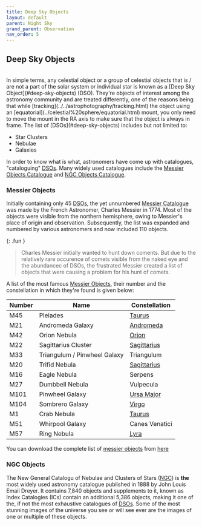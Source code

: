 ```yaml
---
title: Deep Sky Objects
layout: default
parent: Night Sky
grand_parent: Observation
nav_order: 5
---
```


## Deep Sky Objects

<br />
In simple terms, any celestial object or a group of celestial objects that is / are not a part of the solar system or individual star is known as a [Deep Sky Object](#deep-sky-objects) (DSO). They're objects of interest among the astronomy community and are treated differently, one of the reasons being that while [tracking](../../astrophotography/tracking.html) the object using an [equatorial](../celestial%20sphere/equatorial.html) mount, you only need to move the mount in the RA axis to make sure that the object is always in frame. The list of [DSOs](#deep-sky-objects) includes but not limited to:

- Star Clusters
- Nebulae
- Galaxies

In order to know what is what, astronomers have come up with catalogues, "cataloguing" [DSOs](#deep-sky-objects). Many widely used catalogues include the [Messier Objects Catalogue](#deep-sky-objects) and [NGC Objects Catalogue](#ngc-objects).

### Messier Objects

Initially containing only 45 [DSOs](#deep-sky-objects), the yet unnumbered [Messier Catalogue](#messier-objects) was made by the French Astronomer, Charles Messier in 1774. Most of the objects were visible from the northern hemisphere, owing to Messier's place of origin and observation. Subsequently, the list was expanded and numbered by various astronomers and now included 110 objects.

{: .fun }

> Charles Messier initially wanted to hunt down coments. But due to the relatively rare occurence of comets visible from the naked eye and the abundancec of DSOs, the frustrated Messier created a list of objects that were causing a problem for his hunt of comets.

A list of the most famous [Messier Objects](#messier-objects), their number and the constellation in which they're found is given below:

| Number | Name                         | Constellation                                    |
| ------ | ---------------------------- | ------------------------------------------------ |
| M45    | Pleiades                     | [Taurus](./constellations.html#taurus)           |
| M21    | Andromeda Galaxy             | [Andromeda](./constellations.html#andromeda)     |
| M42    | Orion Nebula                 | [Orion](./constellations.html#orion)             |
| M22    | Sagittarius Cluster          | [Sagittarius](./constellations.html#sagittarius) |
| M33    | Triangulum / Pinwheel Galaxy | Triangulum                                       |
| M20    | Trifid Nebula                | [Sagittarius](./constellations.html#sagittarius) |
| M16    | Eagle Nebula                 | Serpens                                          |
| M27    | Dumbbell Nebula              | Vulpecula                                        |
| M101   | Pinwheel Galaxy              | [Ursa Major](./constellations.html#ursa-major)   |
| M104   | Sombrero Galaxy              | [Virgo](./constellations.html#virgo)             |
| M1     | Crab Nebula                  | [Taurus](./constellations.html#taurus)           |
| M51    | Whirpool Galaxy              | Canes Venatici                                   |
| M57    | Ring Nebula                  | [Lyra](./constellations.html#lyra)               |

You can download the complete list of [messier objects](#messier-objects) from [here](../../assets/docs/observation/night%20sky/deep%20sky%20objects/Messier%20Catalogue.pdf)

### NGC Objects

The New General Catalogu of Nebulae and Clusters of Stars ([NGC](#ngc-objects)) is **the** most widely used astronomy catalogue published in 1888 by John Louis Email Dreyer. It contains 7,840 objects and supplements to it, known as Index Catalogies (ICs) contain an additional 5,386 objects, making it one of the, if not the most exhaustive catalogues of [DSOs](#deep-sky-objects). Some of the most stunning images of the universe you see or will see ever are the images of one or multiple of these objects.
